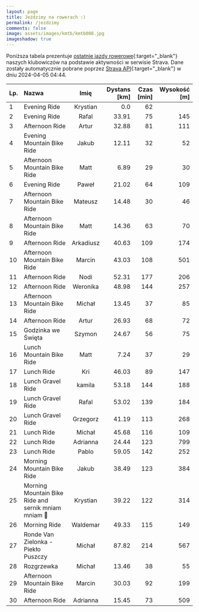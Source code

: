 ```yaml
---
layout: page
title: Jeździmy na rowerach :)
permalink: /jezdzimy
comments: false
image: assets/images/kmtb/kmtb008.jpg
imageshadow: true
---
```


Poniższa tabela prezentuje [ostatnie jazdy rowerowe](https://www.strava.com/clubs/336381){:target="_blank"} naszych klubowiczów na podstawie aktywności w serwisie Strava. Dane zostały automatycznie pobrane poprzez [Strava API](https://developers.strava.com/docs/reference/#api-Clubs-getClubActivitiesById){:target="_blank"} w dniu 2024-04-05 04:44.

Lp. | Nazwa | Imię | Dystans [km] | Czas [min] | Wysokość [m]
:--- | :--- | :---: | ---: | ---: | ---:
1|Evening Ride|Krystian|0.0|62|
2|Evening Ride|Rafal|33.91|75|145
3|Afternoon Ride|Artur|32.88|81|111
4|Evening Mountain Bike Ride|Jakub|12.11|32|52
5|Afternoon Mountain Bike Ride|Matt|6.89|29|30
6|Evening Ride|Paweł|21.02|64|109
7|Afternoon Mountain Bike Ride|Mateusz|14.48|30|46
8|Afternoon Mountain Bike Ride|Matt|14.36|63|70
9|Afternoon Ride|Arkadiusz|40.63|109|174
10|Afternoon Mountain Bike Ride|Marcin|43.03|108|501
11|Afternoon Ride|Nodi|52.31|177|206
12|Afternoon Ride|Weronika|48.98|144|257
13|Afternoon Mountain Bike Ride|Michał|13.45|37|85
14|Afternoon Ride|Artur|26.93|68|72
15|Godzinka we Święta|Szymon|24.67|56|75
16|Lunch Mountain Bike Ride|Matt|7.24|37|29
17|Lunch Ride|Kri|46.03|89|147
18|Lunch Gravel Ride|kamila|53.18|144|188
19|Lunch Gravel Ride|Rafal|53.02|139|184
20|Lunch Gravel Ride|Grzegorz|41.19|113|268
21|Lunch Ride|Michał|45.68|116|109
22|Lunch Ride|Adrianna|24.44|123|799
23|Lunch Ride|Pablo|59.05|142|252
24|Morning Mountain Bike Ride|Jakub|38.49|123|384
25|Morning Mountain Bike Ride and sernik mniam mniam 🤪|Krystian|39.22|122|314
26|Morning Ride|Waldemar|49.33|115|149
27|Ronde Van Zielonka - Piekło Puszczy|Michał|87.82|214|567
28|Rozgrzewka|Michał|13.46|38|55
29|Afternoon Mountain Bike Ride|Marcin|30.03|92|199
30|Afternoon Ride|Adrianna|15.45|73|509
